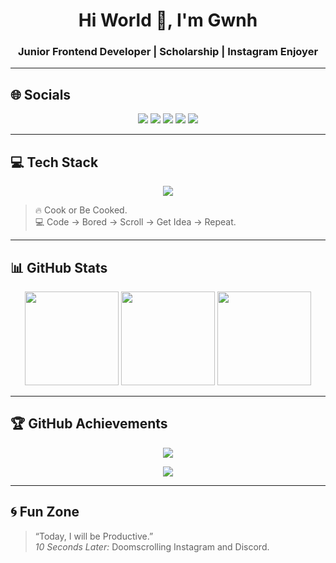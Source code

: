 <!-- 🌀 GITHUB PROFILE by ChatGPT -->
<h1 align="center">Hi World 👋, I'm Gwnh</h1>
<h3 align="center">Junior Frontend Developer | Scholarship | Instagram Enjoyer</h3>

---

## 🌐 Socials
<p align="center">
  <a href="https://discord.gg/nothinginhere_"><img src="https://img.shields.io/badge/Discord-%237289DA.svg?logo=discord&logoColor=white"></a>
  <a href="https://www.facebook.com/profile.php?id=61559635629921"><img src="https://img.shields.io/badge/Facebook-%231877F2.svg?logo=Facebook&logoColor=white"></a>
  <a href="https://www.instagram.com/fxckallthings_/"><img src="https://img.shields.io/badge/Instagram-%23E4405F.svg?logo=Instagram&logoColor=white"></a>
  <a href="https://www.youtube.com/@GwenhTop"><img src="https://img.shields.io/badge/YouTube-%23FF0000.svg?logo=YouTube&logoColor=white"></a>
  <a href="mailto:inigwenh@gmail.com"><img src="https://img.shields.io/badge/Email-D14836?logo=gmail&logoColor=white"></a>
</p>

---

## 💻 Tech Stack
<p align="center">
  <img src="https://skillicons.dev/icons?i=js,ts,react,html,css,php,laravel,java,git,github,vscode" />
</p>

> 🔥 Cook or Be Cooked.  
> 💻 Code → Bored → Scroll → Get Idea → Repeat.

---

## 📊 GitHub Stats
<p align="center">
  <img src="https://github-readme-stats.vercel.app/api?username=gwenhops&theme=tokyonight&hide_border=false&include_all_commits=true&count_private=true" height="150em" />
  <img src="https://nirzak-streak-stats.vercel.app/?user=gwenhops&theme=tokyonight&hide_border=false" height="150em" />
  <img src="https://github-readme-stats.vercel.app/api/top-langs/?username=gwenhops&theme=tokyonight&hide_border=false&include_all_commits=true&count_private=true&layout=compact" height="150em" />
</p>

---

## 🏆 GitHub Achievements
<p align="center">
  <img src="https://github-profile-trophy.vercel.app/?username=gwenhops&theme=tokyonight&no-frame=true&no-bg=false&margin-w=15" />
</p>

<p align="center">
  <img src="https://github-profile-achievements.vercel.app/api/svg?username=gwenhops" />
</p>

---

## 🌀 Fun Zone
> “Today, I will be Productive.”  
> *10 Seconds Later:* Doomscrolling Instagram and Discord.
